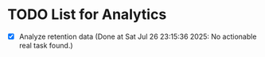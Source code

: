 # TODO List for Analytics

- [x] Analyze retention data  (Done at Sat Jul 26 23:15:36 2025: No actionable real task found.)